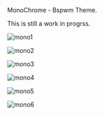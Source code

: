 MonoChrome - Bspwm Theme.

This is still a work in progrss.

![mono1](https://github.com/user-attachments/assets/98a38330-05fc-4925-92f7-92d15b91fb5b)

![mono2](https://github.com/user-attachments/assets/b97f97ef-d577-4ad5-baec-8a53bd21a2a5)

![mono3](https://github.com/user-attachments/assets/ea7ea114-15db-4aa7-bf09-ec03ec29ee18)

![mono4](https://github.com/user-attachments/assets/f7320da1-36b6-440f-908e-dcaaf73954d0)

![mono5](https://github.com/user-attachments/assets/3ddd2b1d-d089-4fce-a13f-eb981e0c7aad)

![mono6](https://github.com/user-attachments/assets/3a43a73c-f1e9-4f22-9739-bcdd9d1e8271)

